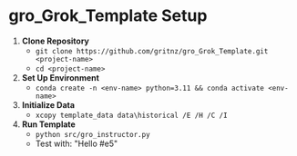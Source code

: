 # gro_Grok_Template Setup
1. **Clone Repository**
   - `git clone https://github.com/gritnz/gro_Grok_Template.git <project-name>`
   - `cd <project-name>`
2. **Set Up Environment**
   - `conda create -n <env-name> python=3.11 && conda activate <env-name>`
3. **Initialize Data**
   - `xcopy template_data data\historical /E /H /C /I`
4. **Run Template**
   - `python src/gro_instructor.py`
   - Test with: "Hello #e5"
